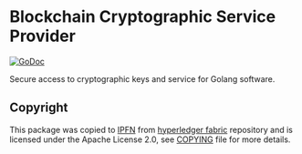 # Blockchain Cryptographic Service Provider

[![GoDoc][badge-godoc]][godoc-ipfn]

Secure access to cryptographic keys and service for Golang software.

## Copyright

This package was copied to [IPFN](https://github.com/ipfn/ipfn) from [hyperledger fabric](https://github.com/hyperledger/fabric) repository and is licensed under the Apache License 2.0, see [COPYING](https://github.com/ipfn/ipfn/blob/master/COPYING.txt) file for more details.


[godoc-ipfn]: https://godoc.org/github.com/ipfn/ipfn/src/go/crypto/bccsp
[badge-godoc]: https://godoc.org/github.com/ipfn/ipfn/src/go?status.svg
